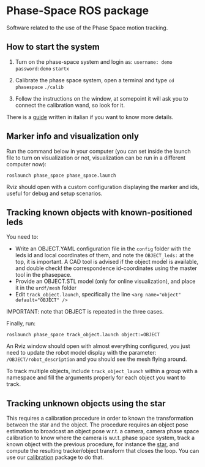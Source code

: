 # Phase-Space ROS package

Software related to the use of the Phase Space motion tracking.

## How to start the system

1. Turn on the phase-space system and login as:
`username: demo`
`password:demo`
`startx`

2. Calibrate the phase space system, open a terminal and type
`cd phasespace`
`./calib`

3. Follow the instructions on the window, at somepoint it will ask you to connect the calibration wand, so look for it.

There is a [guide](doc/guida_PS.pdf) written in italian if you want to know more details.

## Marker info and visualization only

Run the command below in your computer (you can set inside the launch file to turn on visualization or not, visualization can be run in a different computer now): 

`roslaunch phase_space phase_space.launch`

Rviz should open with a custom configuration displaying the marker and ids, useful for debug and setup scenarios.


## Tracking known objects with known-positioned leds


You need to:
- Write an OBJECT.YAML configuration file in the `config` folder with the leds id and local coordinates of them, and note the `OBJECT_leds:` at the top, it is important. A CAD tool is advised if the object model is available, and double check! the correspondence id-coordinates using the master tool in the phasepace.
- Provide an OBJECT.STL model (only for online visualization), and place it in the `urdf/mesh` folder
- Edit `track_object.launch`, specifically the line `<arg name="object" default="OBJECT" />`

IMPORTANT: note that OBJECT is repeated in the three cases.

Finally, run:

`roslaunch phase_space track_object.launch object:=OBJECT`

An Rviz window should open with almost everything configured, you just need to update the robot model display with the parameter: `/OBJECT/robot_description` and you should see the mesh flying around.

To track multiple objects, include `track_object_launch` within a group with a namespace and fill the arguments properly for each object you want to track.


## Tracking unknown objects using the star

This requires a calibration procedure in order to known the transformation between the star and the object. The procedure requires an object pose estimation to broadcast an object pose w.r.t. a camera, camera phase space calibration to know where the camera is w.r.t. phase space system, track a known object with the previous procedure, for instance the [star](urdf/mesh/star.stl), and compute the resulting tracker/object transform that closes the loop. You can use our [calibration](https://github.com/CentroEPiaggio/calibration) package to do that.


